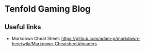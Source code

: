 # Tenfold Gaming Blog

## Useful links
* Markdown Cheat Sheet: https://github.com/adam-p/markdown-here/wiki/Markdown-Cheatsheet#headers
